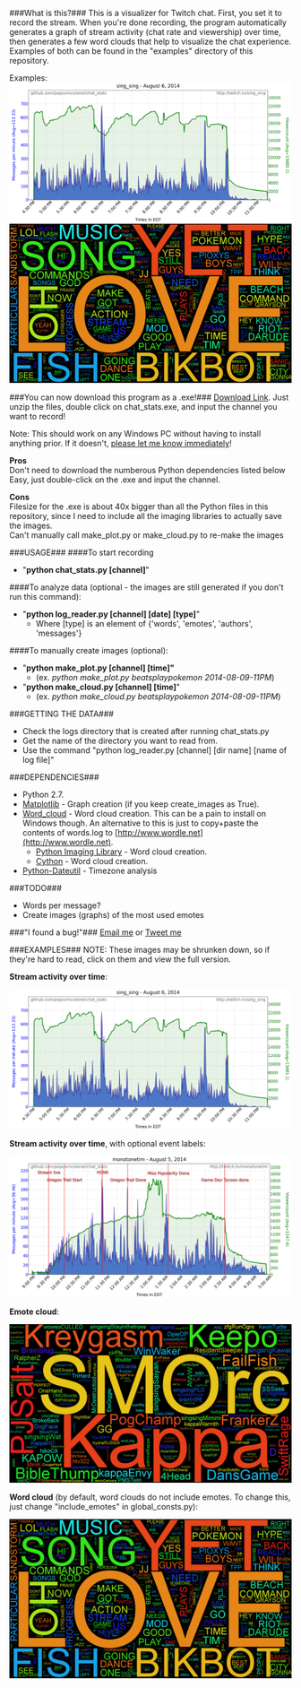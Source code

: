 ###What is this?###
This is a visualizer for Twitch chat. First, you set it to record the stream. When you're done recording, the program automatically generates a graph of stream activity (chat rate and viewership) over time, then generates a few word clouds that help to visualize the chat experience. Examples of both can be found in the "examples" directory of this repository.

Examples:
![Rate thumb](examples/images/sing_sing/2014-08-06-04PM/rate_thumb.png)
![Word cloud thumb](examples/images/beatsplaypokemon/2014-08-08-08AM/wordcloud_thumb.png)

###You can now download this program as a .exe!###
[Download Link](http://www.mediafire.com/download/i6fv2d63a51ig1c/chat_stats.zip). Just unzip the files, double click on chat_stats.exe, and input the channel you want to record!  

Note: This should work on any Windows PC without having to install anything prior. If it doesn't, [please let me know immediately](mailto:popcorncolonel@gmail.com)!


**Pros**  
Don't need to download the numberous Python dependencies listed below  
Easy, just double-click on the .exe and input the channel.  

**Cons**  
Filesize for the .exe is about 40x bigger than all the Python files in this repository, since I need to include all the imaging libraries to actually save the images.  
Can't manually call make_plot.py or make_cloud.py to re-make the images


###USAGE###
####To start recording
* "**python chat_stats.py [channel]**"

####To analyze data (optional - the images are still generated if you don't run this command):  
* "**python log_reader.py [channel] [date] [type]**"
    * Where [type] is an element of {'words', 'emotes', 'authors', 'messages'}

####To manually create images (optional):
* "**python make_plot.py [channel] [time]"** 
    * (ex. *python make_plot.py beatsplaypokemon 2014-08-09-11PM*)
* "**python make_cloud.py [channel] [time]**" 
    * (ex. *python make_cloud.py beatsplaypokemon 2014-08-09-11PM*)

###GETTING THE DATA###
* Check the logs directory that is created after running chat_stats.py 
* Get the name of the directory you want to read from.  
* Use the command "python log_reader.py [channel] [dir name] [name of log file]"  

###DEPENDENCIES###
* Python 2.7.
* [Matplotlib](http://matplotlib.org/downloads.html) - Graph creation (if you keep create_images as True).  
* [Word_cloud](https://github.com/amueller/word_cloud) - Word cloud creation. This can be a pain to install on Windows though. An alternative to this is just to copy+paste the contents of words.log to [http://www.wordle.net](http://www.wordle.net).  
    * [Python Imaging Library](http://www.pythonware.com/products/pil/) - Word cloud creation.  
    * [Cython](http://cython.org/#download) - Word cloud creation.  
* [Python-Dateutil](https://pypi.python.org/pypi/python-dateutil) - Timezone analysis  


###TODO###
* Words per message?  
* Create images (graphs) of the most used emotes

###"I found a bug!"###
[Email me](mailto:eric@ebcmsoftware.com) or [Tweet me](http://twitter.com/popcorncolonel)

###EXAMPLES###
NOTE: These images may be shrunken down, so if they're hard to read, click on them and view the full version.

**Stream activity over time**:

![Rate](examples/images/sing_sing/2014-08-06-04PM/rate.png)

**Stream activity over time**, with optional event labels:

![Rate2](examples/images/monotonetim/2014-08-05-10PM/rate.png)

**Emote cloud**:

![Emote cloud](examples/images/sing_sing/2014-08-06-04PM/emotecloud.png)

**Word cloud** (by default, word clouds do not include emotes. To change this, just change "include_emotes" in global_consts.py):

![Word cloud](examples/images/beatsplaypokemon/2014-08-08-08AM/wordcloud.png)

